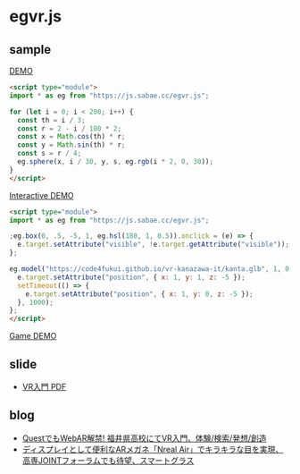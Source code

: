 # egvr.js

## sample

[DEMO](https://taisukef.github.io/vr-spiral/)
```html
<script type="module">
import * as eg from "https://js.sabae.cc/egvr.js";

for (let i = 0; i < 200; i++) {
  const th = i / 3;
  const r = 2 - i / 100 * 2;
  const x = Math.cos(th) * r;
  const y = Math.sin(th) * r;
  const s = r / 4;
  eg.sphere(x, i / 30, y, s, eg.rgb(i * 2, 0, 30));
}
</script>
```

[Interactive DEMO](https://code4fukui.github.io/egvr/interactive.html)
```html
<script type="module">
import * as eg from "https://js.sabae.cc/egvr.js";

;eg.box(0, .5, -5, 1, eg.hsl(180, 1, 0.5)).onclick = (e) => {
  e.target.setAttribute("visible", !e.target.getAttribute("visible"));
};

eg.model("https://code4fukui.github.io/vr-kanazawa-it/kanta.glb", 1, 0, -5).onclick = (e) => {
  e.target.setAttribute("position", { x: 1, y: 1, z: -5 });
  setTimeout(() => {
    e.target.setAttribute("position", { x: 1, y: 0, z: -5 });
  }, 1000);
};
</script>
```

[Game DEMO](https://code4fukui.github.io/egvr/game.html)

## slide

- [VR入門 PDF](https://code4fukui.github.io/egvr/VR-firststep.pdf)

## blog

- [QuestでもWebAR解禁! 福井県高校にてVR入門、体験/検索/発想/創造](https://fukuno.jig.jp/3792)
- [ディスプレイとして便利なARメガネ「Nreal Air」でキラキラな目を実現、高専JOINTフォーラムでも待望、スマートグラス](https://fukuno.jig.jp/3794)
